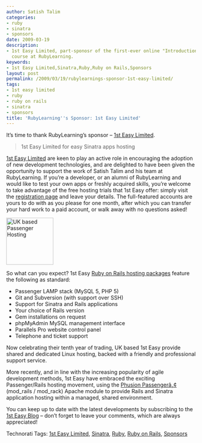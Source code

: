 ```yaml
---
author: Satish Talim
categories:
- ruby
- sinatra
- sponsors
date: 2009-03-19
description:
- 1st Easy Limited, part-sponosr of the first-ever online "Introduction to Sinatra"
  course at RubyLearning.
keywords:
- 1st Easy Limited,Sinatra,Ruby,Ruby on Rails,Sponsors
layout: post
permalink: /2009/03/19/rubylearnings-sponsor-1st-easy-limited/
tags:
- 1st easy limited
- ruby
- ruby on rails
- sinatra
- sponsors
title: 'RubyLearning''s Sponsor: 1st Easy Limited'
---
```


<div>
  <p>
    It&#8217;s time to thank RubyLearning&#8217;s sponsor &#8211; <a href="http://www.1steasy.com/rubylearning.htm">1st Easy Limited</a>.
  </p>
  
  <blockquote class="right">
    <p>
      1st Easy Limited for easy Sinatra apps hosting
    </p>
  </blockquote>
  
  <p>
    <a href="http://www.1steasy.com/">1st Easy Limited</a> are keen to play an active role in encouraging the adoption of new development technologies, and are delighted to have been given the opportunity to support the work of Satish Talim and his team at RubyLearning. If you&#8217;re a developer, or an alumni of RubyLearning and would like to test your own apps or freshly acquired skills, you&#8217;re welcome to take advantage of the free hosting trials that 1st Easy offer: simply visit the <a href="http://www.1steasy.com/rubylearning.htm">registration page</a> and leave your details. The full-featured accounts are yours to do with as you please for one month, after which you can transfer your hard work to a paid account, or walk away with no questions asked!
  </p>
  
  <p>
    <a href='http://www.1steasy.com/ruby-on-rails.htm'><img class="alignright" src='http://rubylearning.com/images/rubylearning125.gif' width="125" height="125" style="border: 0px none ;" alt="UK based Passenger Hosting" title="UK based Passenger Hosting" /></a>
  </p>
  
  <p>
    So what can you expect? 1st Easy <a href="http://www.1steasy.com/ruby-on-rails.htm">Ruby on Rails hosting packages</a> feature the following as standard:
  </p>
  
  <ul>
    <li>
      Passenger LAMP stack (MySQL 5, PHP 5)
    </li>
    <li>
      Git and Subversion (with support over SSH)
    </li>
    <li>
      Support for Sinatra and Rails applications
    </li>
    <li>
      Your choice of Rails version
    </li>
    <li>
      Gem installations on request
    </li>
    <li>
      phpMyAdmin MySQL management interface
    </li>
    <li>
      Parallels Pro website control panel
    </li>
    <li>
      Telephone and ticket support
    </li>
  </ul>
  
  <p>
    Now celebrating their tenth year of trading, UK based 1st Easy provide shared and dedicated Linux hosting, backed with a friendly and professional support service.
  </p>
  
  <p>
    More recently, and in line with the increasing popularity of agile development methods, 1st Easy have embraced the exciting Passenger/Rails hosting movement, using the <a href="http://www.modrails.com/">Phusion Passengerâ„¢</a> (mod_rails / mod_rack) Apache module to provide Rails and Sinatra application hosting within a managed, shared environment.
  </p>
  
  <p>
    You can keep up to date with the latest developments by subscribing to the <a href="http://www.1steasy.com/blog/?cat=18">1st Easy Blog</a> &#8211; don&#8217;t forget to leave your comments, which are always appreciated!
  </p>
</div>

Technorati Tags: <a href="http://technorati.com/tag/1st+Easy+Limited" rel="tag">1st Easy Limited</a>, <a href="http://technorati.com/tag/Sinatra" rel="tag">Sinatra</a>, <a href="http://technorati.com/tag/Ruby" rel="tag">Ruby</a>, <a href="http://technorati.com/tag/Ruby+on+Rails" rel="tag">Ruby on Rails</a>, <a href="http://technorati.com/tag/Sponsors" rel="tag">Sponsors</a>
